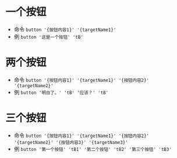# 一个按钮

- 命令 `button '{按钮内容1}' '{targetName1}'`
- 例 `button '这是一个按钮' 'tB'`

# 两个按钮

- 命令 `button '{按钮内容1}' '{targetName1}' '{按钮内容2}' '{targetName2}'`
- 例 `button '明白了。' 'tB' '应该？' 'tB'`

# 三个按钮

- 命令 `button '{按钮内容1}' '{targetName1}' '{按钮内容2}' '{targetName2}' '{按钮内容3}' '{targetName3}'`
- 例 `button '第一个按钮' 'tB1' '第二个按钮' 'tB2' '第三个按钮' 'tB3'`
